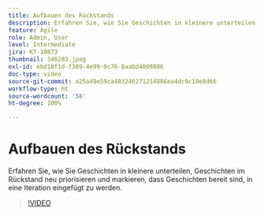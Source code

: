 ```yaml
---
title: Aufbauen des Rückstands
description: Erfahren Sie, wie Sie Geschichten in kleinere unterteilen, Geschichten im Rückstand neu priorisieren und markieren, dass Geschichten bereit sind, in eine Iteration eingefügt zu werden.
feature: Agile
role: Admin, User
level: Intermediate
jira: KT-10873
thumbnail: 346283.jpeg
exl-id: ebd18f1d-f309-4e99-9c76-8aabd4009806
doc-type: video
source-git-commit: a25a49e59ca483246271214886ea4dc9c10e8d66
workflow-type: ht
source-wordcount: '58'
ht-degree: 100%

---
```


# Aufbauen des Rückstands

Erfahren Sie, wie Sie Geschichten in kleinere unterteilen, Geschichten im Rückstand neu priorisieren und markieren, dass Geschichten bereit sind, in eine Iteration eingefügt zu werden.

>[!VIDEO](https://video.tv.adobe.com/v/346283/?quality=12&learn=on)
